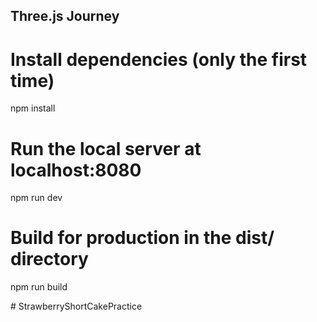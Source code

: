 ## Three.js Journey


# Install dependencies (only the first time)
npm install

# Run the local server at localhost:8080
npm run dev

# Build for production in the dist/ directory
npm run build

#   S t r a w b e r r y S h o r t C a k e P r a c t i c e 
 
 

